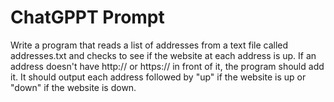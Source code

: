 # ChatGPPT Prompt
Write a program that reads a list of addresses from a text file called addresses.txt and checks to see if the website at each address is up. If an address doesn't have http:// or https:// in front of it, the program should add it. It should output each address followed by "up" if the website is up or "down" if the website is down.